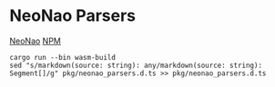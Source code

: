 # NeoNao Parsers

[NeoNao](https://github.com/quanbrew/neonao) [NPM](https://www.npmjs.com/package/neonao_parsers)

```
cargo run --bin wasm-build
sed "s/markdown(source: string): any/markdown(source: string): Segment[]/g" pkg/neonao_parsers.d.ts >> pkg/neonao_parsers.d.ts
```